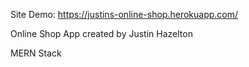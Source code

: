 Site Demo: https://justins-online-shop.herokuapp.com/

Online Shop App created by Justin Hazelton

MERN Stack
